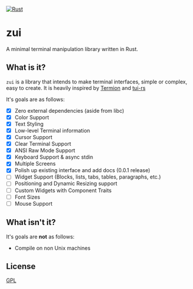 [![Rust](https://github.com/dumrich/zui/actions/workflows/rust.yml/badge.svg)](https://github.com/dumrich/zui/actions/workflows/rust.yml)
# zui
A minimal terminal manipulation library written in Rust.

## What is it?
`zui` is a library that intends to make terminal interfaces, simple or complex, easy to create. It is heavily inspired by [Termion](https://github.com/redox-os/termion) and [tui-rs](https://github.com/fdehau/tui-rs)

It's goals are as follows:

- [x] Zero external dependencies (aside from libc)
- [x] Color Support
- [x] Text Styling
- [x] Low-level Terminal information
- [x] Cursor Support
- [x] Clear Terminal Support
- [x] ANSI Raw Mode Support
- [x] Keyboard Support & async stdin
- [x] Multiple Screens
- [x] Polish up existing interface and add docs (0.0.1 release)
- [ ] Widget Support (Blocks, lists, tabs, tables, paragraphs, etc.)
- [ ] Positioning and Dynamic Resizing support
- [ ] Custom Widgets with Component Traits
- [ ] Font Sizes
- [ ] Mouse Support

## What isn't it?

It's goals are **not** as follows:

- Compile on non Unix machines

## License
[GPL](https://github.com/dumrich/zui/blob/master/LICENSE.md)
